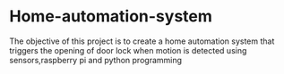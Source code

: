 # Home-automation-system
The objective of this project is to create a home automation system that triggers the opening of door lock when motion is detected using sensors,raspberry pi and python programming
